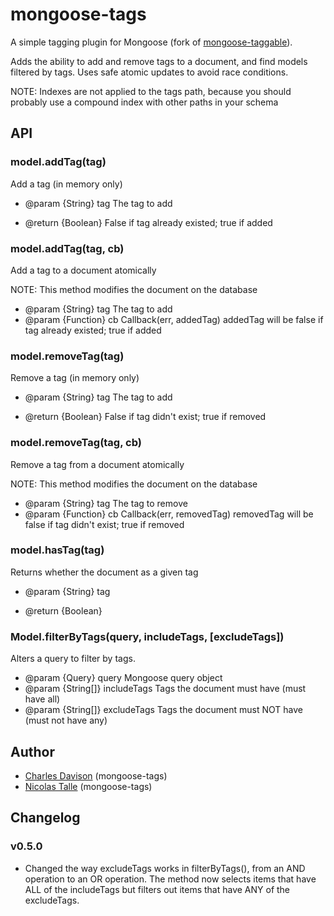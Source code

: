 # mongoose-tags

A simple tagging plugin for Mongoose (fork of [mongoose-taggable](https://github.com/powmedia/mongoose-taggable)).

Adds the ability to add and remove tags to a document, and find models filtered by tags.
Uses safe atomic updates to avoid race conditions.

NOTE: Indexes are not applied to the tags path, because you should probably
use a compound index with other paths in your schema

## API

### model.addTag(tag)
Add a tag (in memory only)

- @param {String} tag     The tag to add

- @return {Boolean}       False if tag already existed; true if added


### model.addTag(tag, cb)
Add a tag to a document atomically

NOTE: This method modifies the document on the database

- @param {String} tag    The tag to add
- @param {Function} cb   Callback(err, addedTag)  addedTag will be false if tag already existed; true if added


### model.removeTag(tag)
Remove a tag (in memory only)

- @param {String} tag     The tag to add

- @return {Boolean}       False if tag didn't exist; true if removed


### model.removeTag(tag, cb)
Remove a tag from a document atomically

NOTE: This method modifies the document on the database

- @param {String} tag    The tag to remove
- @param {Function} cb   Callback(err, removedTag)  removedTag will be false if tag didn't exist; true if removed


### model.hasTag(tag)
Returns whether the document as a given tag

- @param {String} tag

- @return {Boolean}


### Model.filterByTags(query, includeTags, [excludeTags])
Alters a query to filter by tags.

- @param {Query} query            Mongoose query object
- @param {String[]} includeTags   Tags the document must have (must have all)
- @param {String[]} excludeTags   Tags the document must NOT have (must not have any)


## Author

 * [Charles Davison](https://github.com/powmedia/mongoose-tags) (mongoose-tags)
 * [Nicolas Talle](https://github.com/Nicolab/mongoose-tags) (mongoose-tags)


## Changelog

### v0.5.0
- Changed the way excludeTags works in filterByTags(), from an AND operation to an OR operation. The method now selects items that have ALL of the includeTags but filters out items that have ANY of the excludeTags.
